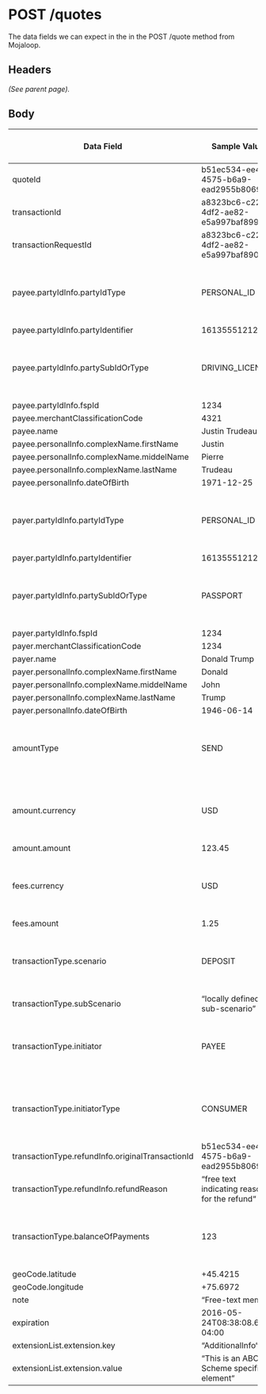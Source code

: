 <!-- SPDX-License-Identifier: Apache-2.0 -->

# POST /quotes

The data fields we can expect in the in the POST /quote method from Mojaloop.

## Headers

*(See parent page).*

## Body

| **Data Field** | **Sample Value** | **Source** | **ISO20022 compliant Data Field** |
| --- | --- | --- | --- |
| quoteId | b51ec534-ee48-4575-b6a9-ead2955b8069 | UUID |     |
| transactionId | a8323bc6-c228-4df2-ae82-e5a997baf899 | UUID |     |
| transactionRequestId | a8323bc6-c228-4df2-ae82-e5a997baf890 | UUID |     |
| payee.partyIdInfo.partyIdType | PERSONAL_ID | ENUM<br><br>[https://github.com/mojaloop/central-ledger/blob/master/seeds/partyIdentifierType.js](https://github.com/mojaloop/central-ledger/blob/master/seeds/partyIdentifierType.js) |     |
| payee.partyIdInfo.partyIdentifier | 16135551212 |     |     |
| payee.partyIdInfo.partySubIdOrType | DRIVING_LICENSE | ENUM<br><br>[https://github.com/mojaloop/central-ledger/blob/master/seeds/partyIdentifierType.js](https://github.com/mojaloop/central-ledger/blob/master/seeds/partyIdentifierType.js) |     |
| payee.partyIdInfo.fspId | 1234 |     |     |
| payee.merchantClassificationCode | 4321 |     |     |
| payee.name | Justin Trudeau |     |     |
| payee.personalInfo.complexName.firstName | Justin |     |     |
| payee.personalInfo.complexName.middelName | Pierre |     |     |
| payee.personalInfo.complexName.lastName | Trudeau |     |     |
| payee.personalInfo.dateOfBirth | 1971-12-25 |     |     |
| payer.partyIdInfo.partyIdType | PERSONAL_ID | ENUM<br><br>[https://github.com/mojaloop/central-ledger/blob/master/seeds/partyIdentifierType.js](https://github.com/mojaloop/central-ledger/blob/master/seeds/partyIdentifierType.js) |     |
| payer.partyIdInfo.partyIdentifier | 16135551212 |     |     |
| payer.partyIdInfo.partySubIdOrType | PASSPORT | ENUM<br><br>[https://github.com/mojaloop/central-ledger/blob/master/seeds/partyIdentifierType.js](https://github.com/mojaloop/central-ledger/blob/master/seeds/partyIdentifierType.js) |     |
| payer.partyIdInfo.fspId | 1234 |     |     |
| payer.merchantClassificationCode | 1234 |     |     |
| payer.name | Donald Trump |     |     |
| payer.personalInfo.complexName.firstName | Donald |     |     |
| payer.personalInfo.complexName.middelName | John |     |     |
| payer.personalInfo.complexName.lastName | Trump |     |     |
| payer.personalInfo.dateOfBirth | 1946-06-14 |     |     |
| amountType | SEND | ENUM<br><br>[https://github.com/mojaloop/central-ledger/blob/master/seeds/amountType.js](https://github.com/mojaloop/central-ledger/blob/master/seeds/amountType.js) |     |
| amount.currency | USD | ENUM<br><br>[https://github.com/mojaloop/central-ledger/blob/master/seeds/currency.js](https://github.com/mojaloop/central-ledger/blob/master/seeds/currency.js) |     |
| amount.amount | 123.45 |     |     |
| fees.currency | USD | ENUM<br><br>[https://github.com/mojaloop/central-ledger/blob/master/seeds/currency.js](https://github.com/mojaloop/central-ledger/blob/master/seeds/currency.js) |     |
| fees.amount | 1.25 | Calculated - depending on scheme rules |     |
| transactionType.scenario | DEPOSIT | ENUM<br><br>[https://github.com/mojaloop/central-ledger/blob/master/seeds/transactionScenario.js](https://github.com/mojaloop/central-ledger/blob/master/seeds/transactionScenario.js) |     |
| transactionType.subScenario | “locally defined sub-scenario” |     |     |
| transactionType.initiator | PAYEE | ENUM<br><br>[https://github.com/mojaloop/central-ledger/blob/master/seeds/transactionInitiator.js](https://github.com/mojaloop/central-ledger/blob/master/seeds/transactionInitiator.js) |     |
| transactionType.initiatorType | CONSUMER | ENUM<br><br>[https://github.com/mojaloop/central-ledger/blob/master/seeds/transactionInitiatorType.js](https://github.com/mojaloop/central-ledger/blob/master/seeds/transactionInitiatorType.js) |     |
| transactionType.refundInfo.originalTransactionId | b51ec534-ee48-4575-b6a9-ead2955b8069 |     |     |
| transactionType.refundInfo.refundReason | “free text indicating reason for the refund“ |     |     |
| transactionType.balanceOfPayments | 123 | ENUM<br><br>[https://github.com/mojaloop/central-ledger/blob/master/seeds/balanceOfPayments.js](https://github.com/mojaloop/central-ledger/blob/master/seeds/balanceOfPayments.js) |     |
| geoCode.latitude | +45.4215 |     |     |
| geoCode.longitude | +75.6972 |     |     |
| note | “Free-text memo |     |     |
| expiration | 2016-05-24T08:38:08.699-04:00 |     |     |
| extensionList.extension.key | “AdditionalInfo“ |     |     |
| extensionList.extension.value | “This is an ABC Scheme specific element“ |     |     |
